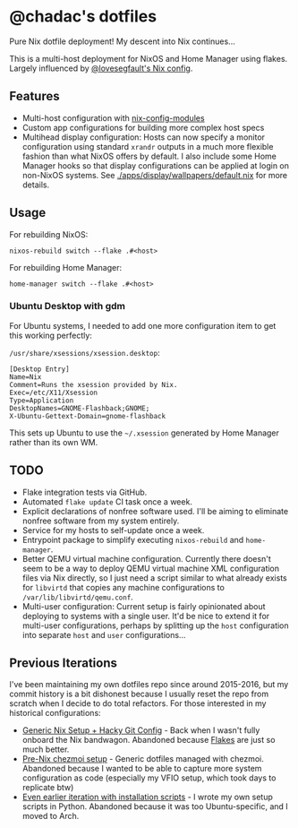 # @chadac's dotfiles

Pure Nix dotfile deployment! My descent into Nix continues...

This is a multi-host deployment for NixOS and Home Manager using
flakes. Largely influenced by [@lovesegfault's Nix
config](https://github.com/lovesegfault/nix-config).

## Features

* Multi-host configuration with [nix-config-modules](https://github.com/chadac/nix-config-modules)
* Custom app configurations for building more complex host specs
* Multihead display configuration: Hosts can now specify a monitor
  configuration using standard `xrandr` outputs in a much more
  flexible fashion than what NixOS offers by default. I also include
  some Home Manager hooks so that display configurations can be
  applied at login on non-NixOS systems. See
  [./apps/display/wallpapers/default.nix](/apps/display/wallpapers/default.nix)
  for more details.

## Usage

For rebuilding NixOS:

    nixos-rebuild switch --flake .#<host>

For rebuilding Home Manager:

    home-manager switch --flake .#<host>

### Ubuntu Desktop with gdm

For Ubuntu systems, I needed to add one more configuration item to get
this working perfectly:

`/usr/share/xsessions/xsession.desktop`:

    [Desktop Entry]
    Name=Nix
    Comment=Runs the xsession provided by Nix.
    Exec=/etc/X11/Xsession
    Type=Application
    DesktopNames=GNOME-Flashback;GNOME;
    X-Ubuntu-Gettext-Domain=gnome-flashback

This sets up Ubuntu to use the `~/.xsession` generated by Home Manager
rather than its own WM.

## TODO

* Flake integration tests via GitHub.
* Automated `flake update` CI task once a week.
* Explicit declarations of nonfree software used. I'll be aiming to
  eliminate nonfree software from my system entirely.
* Service for my hosts to self-update once a week.
* Entrypoint package to simplify executing `nixos-rebuild` and
  `home-manager`.
* Better QEMU virtual machine configuration. Currently there doesn't seem
  to be a way to deploy QEMU virtual machine XML configuration files
  via Nix directly, so I just need a script similar to what already
  exists for `libvirtd` that copies any machine configurations to
  `/var/lib/libvirtd/qemu.conf`.
* Multi-user configuration: Current setup is fairly opinionated about
  deploying to systems with a single user. It'd be nice to extend it
  for multi-user configurations, perhaps by splitting up the `host`
  configuration into separate `host` and `user` configurations...

## Previous Iterations

I've been maintaining my own dotfiles repo since around 2015-2016, but
my commit history is a bit dishonest because I usually reset the repo
from scratch when I decide to do total refactors. For those interested
in my historical configurations:

* [Generic Nix Setup + Hacky Git
  Config](https://github.com/chadac/dotfiles/tree/nix) - Back when I
  wasn't fully onboard the Nix bandwagon. Abandoned because
  [Flakes](https://nixos.wiki/wiki/Flakes) are just so much better.
* [Pre-Nix chezmoi
  setup](https://github.com/chadac/dotfiles/tree/main) - Generic
  dotfiles managed with chezmoi. Abandoned because I wanted to be able
  to capture more system configuration as code (especially my VFIO
  setup, which took days to replicate btw)
* [Even earlier iteration with installation
  scripts](https://github.com/chadac/dotfiles/tree/master) - I wrote
  my own setup scripts in Python. Abandoned because it was too
  Ubuntu-specific, and I moved to Arch.
